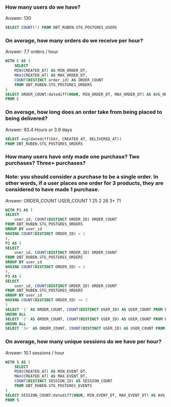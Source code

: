 
### How many users do we have?

Answer: 130

```sql
SELECT COUNT(*) FROM DBT_RUBEN.STG_POSTGRES_USERS
```

### On average, how many orders do we receive per hour?

Answer: 7.7 orders / hour

```sql
WITH C AS (
    SELECT 
    MIN(CREATED_AT) AS MIN_ORDER_DT,
    MAX(CREATED_AT) AS MAX_ORDER_DT,
    COUNT(DISTINCT order_id) AS ORDER_COUNT
    FROM DBT_RUBEN.STG_POSTGRES_ORDERS
)
SELECT ORDER_COUNT/datediff(HOUR, MIN_ORDER_DT, MAX_ORDER_DT) AS AVG_ORDER_HOUR
FROM C
```

### On average, how long does an order take from being placed to being delivered?

Answer: 93.4 Hours or 3.9 days

```sql
SELECT avg(datediff(DAY, CREATED_AT, DELIVERED_AT))
FROM DBT_RUBEN.STG_POSTGRES_ORDERS
```

### How many users have only made one purchase? Two purchases? Three+ purchases?
### Note: you should consider a purchase to be a single order. In other words, if a user places one order for 3 products, they are considered to have made 1 purchase.

Answer:
ORDER_COUNT	USER_COUNT
1           25
2           28
3+	        71

```sql
WITH P1 AS (
SELECT 
    user_id, COUNT(DISTINCT ORDER_ID) ORDER_COUNT
FROM DBT_RUBEN.STG_POSTGRES_ORDERS
GROUP BY user_id
HAVING COUNT(DISTINCT ORDER_ID) = 1
),
P2 AS (
SELECT 
    user_id, COUNT(DISTINCT ORDER_ID) ORDER_COUNT
FROM DBT_RUBEN.STG_POSTGRES_ORDERS
GROUP BY user_id
HAVING COUNT(DISTINCT ORDER_ID) = 2
),
P3 AS (
SELECT 
    user_id, COUNT(DISTINCT ORDER_ID) ORDER_COUNT
FROM DBT_RUBEN.STG_POSTGRES_ORDERS
GROUP BY user_id
HAVING COUNT(DISTINCT ORDER_ID) >= 3
)
SELECT '1' AS ORDER_COUNT, COUNT(DISTINCT USER_ID) AS USER_COUNT FROM P1
UNION ALL
SELECT '2' AS ORDER_COUNT, COUNT(DISTINCT USER_ID) AS USER_COUNT FROM P2
UNION ALL
SELECT '3+' AS ORDER_COUNT, COUNT(DISTINCT USER_ID) AS USER_COUNT FROM P3
```

### On average, how many unique sessions do we have per hour?

Answer: 10.1 sessions / hour

```sql
WITH S AS (
    SELECT 
    MIN(CREATED_AT) AS MIN_EVENT_DT,
    MAX(CREATED_AT) AS MAX_EVENT_DT,
    COUNT(DISTINCT SESSION_ID) AS SESSION_COUNT
    FROM DBT_RUBEN.STG_POSTGRES_EVENTS
)
SELECT SESSION_COUNT/datediff(HOUR, MIN_EVENT_DT, MAX_EVENT_DT) AS AVG_SESSION_HOUR
FROM S
```